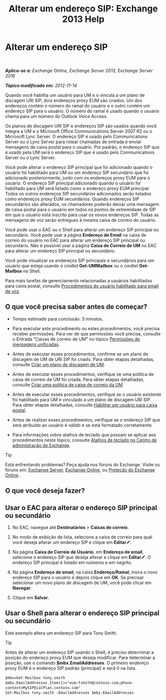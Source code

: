 ﻿---
title: 'Alterar um endereço SIP: Exchange 2013 Help'
TOCTitle: Alterar um endereço SIP
ms:assetid: 33f4f464-9baa-48af-bf5e-a0d55bb45f60
ms:mtpsurl: https://technet.microsoft.com/pt-br/library/Dd335189(v=EXCHG.150)
ms:contentKeyID: 50556161
ms.date: 05/22/2018
mtps_version: v=EXCHG.150
ms.translationtype: MT
---

# Alterar um endereço SIP

 

_**Aplica-se a:** Exchange Online, Exchange Server 2013, Exchange Server 2016_

_**Tópico modificado em:** 2012-11-14_

Quando você habilita um usuário para UM e o vincula a um plano de discagem URI SIP, dois endereços proxy EUM são criados. Um dos endereços contém o número do ramal do usuário e o outro contém um endereço SIP para o usuário. O número do ramal é usado quando o usuário chama para um número do Outlook Voice Access.

Os planos de discagem URI SIP e endereços SIP são usados quando você integra a UM e o Microsoft Office Communications Server 2007 R2 ou o Microsoft Lync Server. O endereço SIP é usado pelo Communications Server ou o Lync Server para rotear chamadas de entrada e enviar mensagens de caixa postal para o usuário. Por padrão, o endereço SIP que é usado pela UM será o endereço SIP que é usado pelo Communications Server ou o Lync Server.

Você pode alterar o endereço SIP principal que foi adicionado quando o usuário foi habilitado para UM ou um endereço SIP secundário que foi adicionado posteriormente, junto com os endereços proxy EUM para o usuário. O endereço SIP principal adicionado quando o usuário foi habilitado para UM será listado como o endereço proxy EUM principal. Todos os outros endereços SIP secundários adicionados serão listados como endereços proxy EUM secundários. Quando endereços SIP secundários são alterados, os chamadores poderão deixar uma mensagem de caixa postal para o usuário em todos os pontos de extremidade de SIP em que o usuário está inscrito para usar os novos endereços SIP. Todas as mensagens de voz serão entregues à mesma caixa de correio do usuário.

Você pode usar o EAC ou o Shell para alterar um endereço SIP principal ou secundário. Você pode usar a página **Endereço de Email** na caixa de correio do usuário no EAC para alterar um endereço SIP principal ou secundário. Não é possível usar a página **Caixa de Correio de UM** no EAC para alterar um endereço SIP principal ou secundário.

Você pode visualizar os endereços SIP principais e secundários para um usuário que esteja usando o cmdlet **Get-UMMailbox** ou o cmdlet **Get-Mailbox** no Shell.

Para mais tarefas de gerenciamento relacionadas a usuários habilitados para caixa postal, consulte [Procedimentos do usuário habilitado para email de voz](voice-mail-enabled-user-procedures-exchange-2013-help.md).

## O que você precisa saber antes de começar?

  - Tempo estimado para conclusão: 3 minutos.

  - Para executar este procedimento ou estes procedimentos, você precisa receber permissões. Para ver de que permissões você precisa, consulte o Entrada "Caixas de correio de UM" no tópico [Permissões de mensagens unificadas](unified-messaging-permissions-exchange-2013-help.md).

  - Antes de executar esses procedimentos, confirme se um plano de discagem de UM de URI SIP foi criado. Para obter etapas detalhadas, consulte [Criar um plano de discagem de UM](create-a-um-dial-plan-exchange-2013-help.md).

  - Antes de executar esses procedimentos, verifique se uma política de caixa de correio de UM foi criada. Para obter etapas detalhadas, consulte [Criar uma política de caixa de correio da UM](create-a-um-mailbox-policy-exchange-2013-help.md).

  - Antes de executar esses procedimentos, verifique se o usuário existente foi habilitado para UM e vinculado a um plano de discagem URI SIP. Para obter etapas detalhadas, consulte [Habilitar um usuário para caixa postal](enable-a-user-for-voice-mail-exchange-2013-help.md).

  - Antes de realizar esses procedimentos, verifique se o endereço SIP que será atribuído ao usuário é válido e se está formatado corretamente.

  - Para informações sobre atalhos de teclado que possam se aplicar aos procedimentos neste tópico, consulte [Atalhos de teclado no Centro de administração do Exchange](keyboard-shortcuts-in-the-exchange-admin-center-exchange-online-protection-help.md).


> [!TIP]
> Está enfrentando problemas? Peça ajuda nos fóruns do Exchange. Visite os fóruns em: <A href="https://go.microsoft.com/fwlink/p/?linkid=60612">Exchange Server</A>, <A href="https://go.microsoft.com/fwlink/p/?linkid=267542">Exchange Online</A>, ou <A href="https://go.microsoft.com/fwlink/p/?linkid=285351">Proteção do Exchange Online</A>..



## O que você deseja fazer?

## Usar o EAC para alterar o endereço SIP principal ou secundário

1.  No EAC, navegue até **Destinatários** \> **Caixas de correio**.

2.  No modo de exibição de lista, selecione a caixa de correio para qual você deseja alterar um endereço SIP e clique em **Editar**![Ícone de edição](images/JJ218640.6f53ccb2-1f13-4c02-bea0-30690e6ea71d(EXCHG.150).gif "Ícone de edição").

3.  Na página **Caixa de Correio de Usuário**, em **Endereço de email**, selecione o endereço SIP que deseja alterar e clique em **Editar**![Ícone de edição](images/JJ218640.6f53ccb2-1f13-4c02-bea0-30690e6ea71d(EXCHG.150).gif "Ícone de edição"). O endereço SIP principal é listado em números e em negrito.

4.  Na página **Endereço de email**, na caixa **Endereço/Ramal**, insira o novo endereço SIP para o usuário e depois clique em **OK**. Se precisar selecionar um novo plano de discagem de UM, você pode clicar em **Navegar**.

5.  Clique em **Salvar**.

## Usar o Shell para alterar o endereço SIP principal ou secundário

Este exemplo altera um endereço SIP para Tony Smith.


> [!TIP]
> Antes de alterar um endereço SIP usando o Shell, é preciso determinar a posição do endereço proxy EUM que deseja modificar. Para determinar a posição, use o comando <STRONG>$mbx.EmailAddresses</STRONG>. O primeiro endereço proxy EUM é o endereço SIP padrão (principal) e será 0 na lista.



    $mbx=Get-Mailbox tony.smith
    $mbx.EmailAddresses.Item(1)="eum:tsmith@contoso.com;phone-context=MySIPDialPlan.contoso.com"
    Set-Mailbox tony.smith -EmailAddresses $mbx.EmailAddresses

